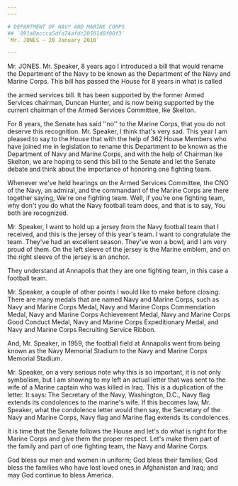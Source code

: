 ```yaml
---
---

# DEPARTMENT OF NAVY AND MARINE CORPS
## `091a8accca5dfa74afdc20501d8f08f3`
`Mr. JONES — 20 January 2010`

---
```



Mr. JONES. Mr. Speaker, 8 years ago I introduced a bill that would 
rename the Department of the Navy to be known as the Department of the 
Navy and Marine Corps. This bill has passed the House for 8 years in 
what is called


the armed services bill. It has been supported by the former Armed 
Services chairman, Duncan Hunter, and is now being supported by the 
current chairman of the Armed Services Committee, Ike Skelton.

For 8 years, the Senate has said ''no'' to the Marine Corps, that you 
do not deserve this recognition. Mr. Speaker, I think that's very sad. 
This year I am pleased to say to the House that with the help of 362 
House Members who have joined me in legislation to rename this 
Department to be known as the Department of Navy and Marine Corps, and 
with the help of Chairman Ike Skelton, we are hoping to send this bill 
to the Senate and let the Senate debate and think about the importance 
of honoring one fighting team.

Whenever we've held hearings on the Armed Services Committee, the CNO 
of the Navy, an admiral, and the commandant of the Marine Corps are 
there together saying, We're one fighting team. Well, if you're one 
fighting team, why don't you do what the Navy football team does, and 
that is to say, You both are recognized.

Mr. Speaker, I want to hold up a jersey from the Navy football team 
that I received, and this is the jersey of this year's team. I want to 
congratulate the team. They've had an excellent season. They've won a 
bowl, and I am very proud of them. On the left sleeve of the jersey is 
the Marine emblem, and on the right sleeve of the jersey is an anchor.



They understand at Annapolis that they are one fighting team, in this 
case a football team.

Mr. Speaker, a couple of other points I would like to make before 
closing. There are many medals that are named Navy and Marine Corps, 
such as Navy and Marine Corps Medal, Navy and Marine Corps Commendation 
Medal, Navy and Marine Corps Achievement Medal, Navy and Marine Corps 
Good Conduct Medal, Navy and Marine Corps Expeditionary Medal, and Navy 
and Marine Corps Recruiting Service Ribbon.

And, Mr. Speaker, in 1959, the football field at Annapolis went from 
being known as the Navy Memorial Stadium to the Navy and Marine Corps 
Memorial Stadium.

Mr. Speaker, on a very serious note why this is so important, it is 
not only symbolism, but I am showing to my left an actual letter that 
was sent to the wife of a Marine captain who was killed in Iraq. This 
is a duplication of the letter. It says: The Secretary of the Navy, 
Washington, D.C., Navy flag extends its condolences to the marine's 
wife. If this becomes law, Mr. Speaker, what the condolence letter 
would then say, the Secretary of the Navy and Marine Corps, Navy flag 
and Marine flag extends its condolences.

It is time that the Senate follows the House and let's do what is 
right for the Marine Corps and give them the proper respect. Let's make 
them part of the family and part of one fighting team, the Navy and 
Marine Corps.

God bless our men and women in uniform; God bless their families; God 
bless the families who have lost loved ones in Afghanistan and Iraq; 
and may God continue to bless America.
